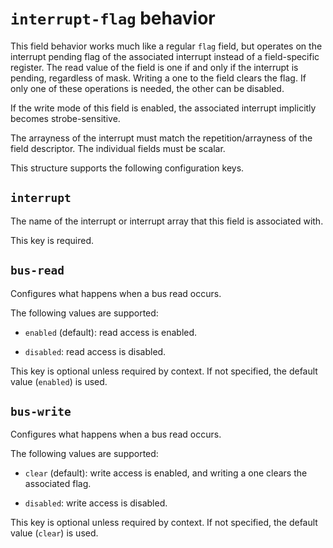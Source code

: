 # `interrupt-flag` behavior

This field behavior works much like a regular `flag` field, but operates
on the interrupt pending flag of the associated interrupt instead of a
field-specific register. The read value of the field is one if and only if
the interrupt is pending, regardless of mask. Writing a one to the field
clears the flag. If only one of these operations is needed, the other can
be disabled.

If the write mode of this field is enabled, the associated interrupt
implicitly becomes strobe-sensitive.

The arrayness of the interrupt must match the repetition/arrayness of the
field descriptor. The individual fields must be scalar.

This structure supports the following configuration keys.

## `interrupt`

The name of the interrupt or interrupt array that this field is
associated with.

This key is required.

## `bus-read`

Configures what happens when a bus read occurs.

The following values are supported:

 - `enabled` (default): read access is enabled.

 - `disabled`: read access is disabled.

This key is optional unless required by context. If not specified, the default value (`enabled`) is used.

## `bus-write`

Configures what happens when a bus read occurs.

The following values are supported:

 - `clear` (default): write access is enabled, and writing a one clears the associated flag.

 - `disabled`: write access is disabled.

This key is optional unless required by context. If not specified, the default value (`clear`) is used.